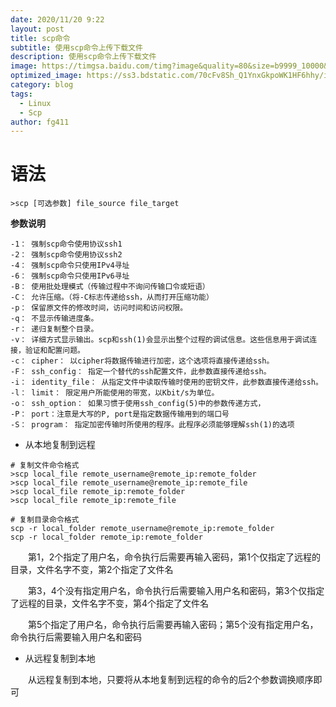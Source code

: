 ```yaml
---
date: 2020/11/20 9:22
layout: post
title: scp命令
subtitle: 使用scp命令上传下载文件
description: 使用scp命令上传下载文件
image: https://timgsa.baidu.com/timg?image&quality=80&size=b9999_10000&sec=1578046469146&di=24b211897ae2ce4b99f4c04c8cbfaced&imgtype=0&src=http%3A%2F%2Fattimg.dospy.com%2Fimg%2Fday_110923%2F20110923_0dd4df9e10e0aabdb8aaoGPSl0x9i9p6.jpg
optimized_image: https://ss3.bdstatic.com/70cFv8Sh_Q1YnxGkpoWK1HF6hhy/it/u=3623108049,2020416334&fm=26&gp=0.jpg
category: blog
tags:
  - Linux
  - Scp
author: fg411
---
```



# 语法

``` shell
>scp [可选参数] file_source file_target 
```

**参数说明**

```
-1： 强制scp命令使用协议ssh1
-2： 强制scp命令使用协议ssh2
-4： 强制scp命令只使用IPv4寻址
-6： 强制scp命令只使用IPv6寻址
-B： 使用批处理模式（传输过程中不询问传输口令或短语）
-C： 允许压缩。（将-C标志传递给ssh，从而打开压缩功能）
-p： 保留原文件的修改时间，访问时间和访问权限。
-q： 不显示传输进度条。
-r： 递归复制整个目录。
-v： 详细方式显示输出。scp和ssh(1)会显示出整个过程的调试信息。这些信息用于调试连接，验证和配置问题。
-c： cipher： 以cipher将数据传输进行加密，这个选项将直接传递给ssh。
-F： ssh_config： 指定一个替代的ssh配置文件，此参数直接传递给ssh。
-i： identity_file： 从指定文件中读取传输时使用的密钥文件，此参数直接传递给ssh。
-l： limit： 限定用户所能使用的带宽，以Kbit/s为单位。
-o： ssh_option： 如果习惯于使用ssh_config(5)中的参数传递方式，
-P： port：注意是大写的P, port是指定数据传输用到的端口号
-S： program： 指定加密传输时所使用的程序。此程序必须能够理解ssh(1)的选项
```

 - 从本地复制到远程

``` shell
# 复制文件命令格式
>scp local_file remote_username@remote_ip:remote_folder 
>scp local_file remote_username@remote_ip:remote_file
>scp local_file remote_ip:remote_folder
>scp local_file remote_ip:remote_file

# 复制目录命令格式
scp -r local_folder remote_username@remote_ip:remote_folder 
scp -r local_folder remote_ip:remote_folder 
```

　　第1，2个指定了用户名，命令执行后需要再输入密码，第1个仅指定了远程的目录，文件名字不变，第2个指定了文件名

　　第3，4个没有指定用户名，命令执行后需要输入用户名和密码，第3个仅指定了远程的目录，文件名字不变，第4个指定了文件名

　　第5个指定了用户名，命令执行后需要再输入密码；第5个没有指定用户名，命令执行后需要输入用户名和密码

 - 从远程复制到本地

　　从远程复制到本地，只要将从本地复制到远程的命令的后2个参数调换顺序即可
